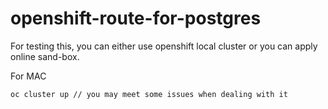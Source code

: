 # openshift-route-for-postgres

For testing this, you can either use openshift local cluster or you can apply online sand-box.

For MAC

```bash
oc cluster up // you may meet some issues when dealing with it
```
